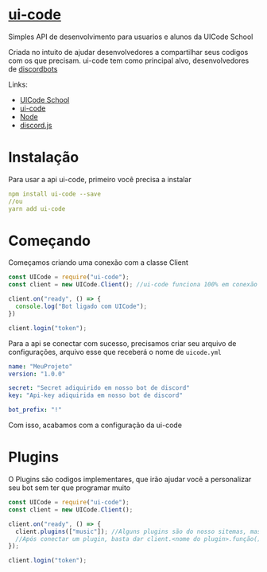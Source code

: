 # [ui-code](https://www.npmjs.com/package/ui-code)
Simples API de desenvolvimento para usuarios e alunos da UICode School

Criada no intuito de ajudar desenvolvedores a compartilhar seus codigos com os que precisam.
ui-code tem como principal alvo, desenvolvedores de [discordbots](https://discord.js.org/)

Links:
  - [UICode School](https://www.discord.gg/HPkbc8Y7xh)
  - [ui-code](https://www.npmjs.com/package/ui-code)
  - [Node](https://www.nodejs.org)
  - [discord.js](https://www.npmjs.com/package/discord.js)

# Instalação
Para usar a api ui-code, primeiro você precisa a instalar
```yml
npm install ui-code --save
//ou
yarn add ui-code
```
# Começando
Começamos criando uma conexão com a classe Client
```js
const UICode = require("ui-code");
const client = new UICode.Client(); //ui-code funciona 100% em conexão ao discord.js

client.on("ready", () => {
  console.log("Bot ligado com UICode");
})

client.login("token");
```

Para a api se conectar com sucesso, precisamos criar seu arquivo de configurações, arquivo esse que receberá o nome de `uicode.yml`
```yaml
name: "MeuProjeto"
version: "1.0.0"

secret: "Secret adiquirido em nosso bot de discord"
key: "Api-key adiquirida em nosso bot de discord"

bot_prefix: "!"
```

Com isso, acabamos com a configuração da ui-code

# Plugins
O Plugins são codigos implementares, que irão ajudar você a personalizar seu bot sem ter que programar muito
```js
const UICode = require("ui-code");
const client = new UICode.Client();

client.on("ready", () => {
  client.plugins(["music"]); //Alguns plugins são do nosso sitemas, mas tambem, tem os da comunidade que estão disponiveis em nosso forum
  //Após conectar um plugin, basta dar client.<nome do plugin>.função()
});

client.login("token");
```
